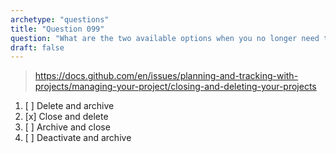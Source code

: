 ```yaml
---
archetype: "questions"
title: "Question 099"
question: "What are the two available options when you no longer need to use a Project?"
draft: false
---
```



> https://docs.github.com/en/issues/planning-and-tracking-with-projects/managing-your-project/closing-and-deleting-your-projects
1. [ ] Delete and archive 
1. [x] Close and delete
1. [ ] Archive and close
1. [ ] Deactivate and archive
